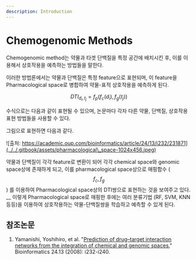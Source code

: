 ```yaml
---
description: Introduction
---
```


# Chemogenomic Methods

Chemogenomic method는 약물과 타겟 단백질을 특정 공간에 배치시킨 후, 이를 이용해서 상호작용을 예측하는 방법들을 말한다.

이러한 방법론에서는 약물과 단백질은 특정 feature으로 표현되며, 이 feature을 Pharmacological space로 병합하여 약물-표적 상호작용을 예측하게 된다.

$$
DTI_{d_i,t_j}=f_p\big(f_c(d_i),f_g(t_j)\big)
$$

수식으로는 다음과 같이 표현될 수 있으며, 논문마다 각자 다른 약물, 단백질, 상호작용 표현 방법들을 사용할 수 있다.

그림으로 표현하면 다음과 같다.

![출처: https://academic.oup.com/bioinformatics/article/24/13/i232/231871](../../.gitbook/assets/pharmacological\_space-1024x456.jpeg)

약물과 단백질이 각각 feature로 변환이 되어 각각 chemical space와 genomic space상에 존재하게 되고, 이를 pharmacological space상으로 매핑함수 ( $$f_c, f_g$$) 를 이용하여 Pharmacological space상의 DTI쌍으로 표현하는 것을 보여주고 있다. __ 이렇게 Pharmacological space로 매핑한 후에는 여러 분류기법 (RF, SVM, KNN 등등)을 이용하여 상호작용하는 약물-단백질쌍을 학습하고 예측할 수 있게 된다.



## 참조논문

1. Yamanishi, Yoshihiro, et al. "[Prediction of drug–target interaction networks from the integration of chemical and genomic spaces.](https://academic.oup.com/bioinformatics/article/24/13/i232/231871)" Bioinformatics 24.13 (2008): i232-i240.
